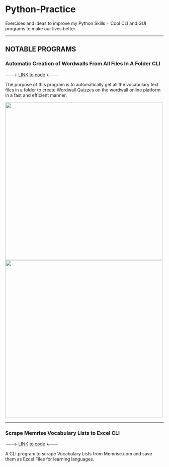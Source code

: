 # Python-Practice
Exercises and ideas to improve my Python Skills + Cool CLI and GUI programs to make our lives better.

---

## NOTABLE PROGRAMS

### Automatic Creation of Wordwalls From All Files In A Folder CLI 
---> [LINK to code](https://github.com/GeroZayas/Python-Practice/blob/main/Create_Wordwalls_From_All_Files_In_Folder.py) <---

The purpose of this program is to automatically get all the vocabulary text files in a folder to create Wordwall Quizzes on the wordwall online platform in a fast and efficient manner.

<img src="https://user-images.githubusercontent.com/77191089/221022358-086dee8e-4415-40d9-869f-9d77556dacdd.png" width="500" />
<img src="https://user-images.githubusercontent.com/77191089/221022498-4dca85b8-14fe-4282-a987-d3d1387af8e4.png" width="500" />

---

### Scrape Memrise Vocabulary Lists to Excel CLI
---> [LINK to code](https://github.com/GeroZayas/Python-Practice/blob/main/Extract_Vocab_From_Memrise_Courses_to_Excel.py) <---

A CLI program to scrape Vocabulary Lists from Memrise.com and save them as Excel Files for learning languages.



